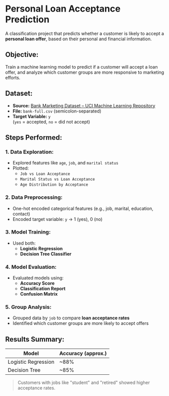 # Personal Loan Acceptance Prediction
A classification project that predicts whether a customer is likely to accept a **personal loan offer**, based on their personal and financial information.

## Objective:
Train a machine learning model to predict if a customer will accept a loan offer, and analyze which customer groups are more responsive to marketing efforts.

## Dataset:
- **Source:** [Bank Marketing Dataset – UCI Machine Learning Repository](https://archive.ics.uci.edu/ml/datasets/bank+marketing)
- **File:** `bank-full.csv` (semicolon-separated)
- **Target Variable:** `y`  
  (`yes` = accepted, `no` = did not accept)

## Steps Performed:
### 1. Data Exploration:
- Explored features like `age`, `job`, and `marital status`
- Plotted:
  - `Job vs Loan Acceptance`
  - `Marital Status vs Loan Acceptance`
  - `Age Distribution by Acceptance`

### 2. Data Preprocessing:
- One-hot encoded categorical features (e.g., job, marital, education, contact)
- Encoded target variable: `y` → 1 (yes), 0 (no)

### 3. Model Training:
- Used both:
  - **Logistic Regression**
  - **Decision Tree Classifier**

### 4. Model Evaluation:
- Evaluated models using:
  - **Accuracy Score**
  - **Classification Report**
  - **Confusion Matrix**

### 5. Group Analysis:
- Grouped data by `job` to compare **loan acceptance rates**
- Identified which customer groups are more likely to accept offers

## Results Summary:

| Model               | Accuracy (approx.) |
|---------------------|--------------------|
| Logistic Regression | ~88%               |
| Decision Tree       | ~85%               |

> Customers with jobs like "student" and "retired" showed higher acceptance rates.
